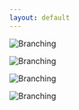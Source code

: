 ```yaml
---
layout: default
---
```


![Branching](https://github.com/covidbr-app/covidbr-app.github.io/raw/master/1.jpeg)

![Branching](https://github.com/covidbr-app/covidbr-app.github.io/raw/master/2.jpeg)

![Branching](https://github.com/covidbr-app/covidbr-app.github.io/raw/master/3.jpeg)

![Branching](https://github.com/covidbr-app/covidbr-app.github.io/raw/master/4.jpeg)